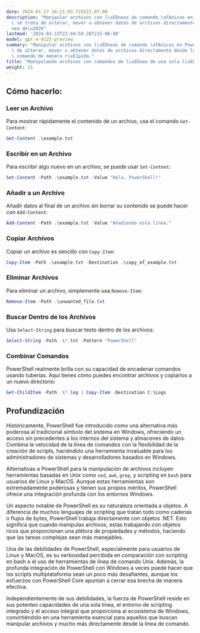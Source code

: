 ```yaml
---
date: 2024-01-27 16:21:03.729322-07:00
description: "Manipular archivos con l\xEDneas de comando \xFAnicas en PowerShell\
  \ se trata de alterar, mover u obtener datos de archivos directamente desde la l\xED\
  nea de\u2026"
lastmod: '2024-03-13T22:44:59.287215-06:00'
model: gpt-4-0125-preview
summary: "Manipular archivos con l\xEDneas de comando \xFAnicas en PowerShell se trata\
  \ de alterar, mover u obtener datos de archivos directamente desde la l\xEDnea de\
  \ comando de manera r\xE1pida."
title: "Manipulando archivos con comandos de l\xEDnea de una sola l\xEDnea"
weight: 31
---
```


## Cómo hacerlo:


### Leer un Archivo
Para mostrar rápidamente el contenido de un archivo, usa el comando `Get-Content`:
```PowerShell
Get-Content .\example.txt
```

### Escribir en un Archivo
Para escribir algo nuevo en un archivo, se puede usar `Set-Content`:
```PowerShell
Set-Content -Path .\example.txt -Value "Hola, PowerShell!"
```

### Añadir a un Archivo
Añadir datos al final de un archivo sin borrar su contenido se puede hacer con `Add-Content`:
```PowerShell
Add-Content -Path .\example.txt -Value "Añadiendo esta línea."
```

### Copiar Archivos
Copiar un archivo es sencillo con `Copy-Item`:
```PowerShell
Copy-Item -Path .\example.txt -Destination .\copy_of_example.txt
```

### Eliminar Archivos
Para eliminar un archivo, simplemente usa `Remove-Item`:
```PowerShell
Remove-Item -Path .\unwanted_file.txt
```

### Buscar Dentro de los Archivos
Usa `Select-String` para buscar texto dentro de los archivos:
```PowerShell
Select-String -Path .\*.txt -Pattern "PowerShell"
```

### Combinar Comandos
PowerShell realmente brilla con su capacidad de encadenar comandos usando tuberías. Aquí tienes cómo puedes encontrar archivos y copiarlos a un nuevo directorio:
```PowerShell
Get-ChildItem -Path .\*.log | Copy-Item -Destination C:\Logs
```

## Profundización
Históricamente, PowerShell fue introducido como una alternativa más poderosa al tradicional símbolo del sistema en Windows, ofreciendo un acceso sin precedentes a los internos del sistema y almacenes de datos. Combina la velocidad de la línea de comandos con la flexibilidad de la creación de scripts, haciéndolo una herramienta invaluable para los administradores de sistemas y desarrolladores basados en Windows.

Alternativas a PowerShell para la manipulación de archivos incluyen herramientas basadas en Unix como `sed`, `awk`, `grep`, y scripting en `bash` para usuarios de Linux y MacOS. Aunque estas herramientas son extremadamente poderosas y tienen sus propios méritos, PowerShell ofrece una integración profunda con los entornos Windows.

Un aspecto notable de PowerShell es su naturaleza orientada a objetos. A diferencia de muchos lenguajes de scripting que tratan todo como cadenas o flujos de bytes, PowerShell trabaja directamente con objetos .NET. Esto significa que cuando manipulas archivos, estás trabajando con objetos ricos que proporcionan una plétora de propiedades y métodos, haciendo que las tareas complejas sean más manejables.

Una de las debilidades de PowerShell, especialmente para usuarios de Linux y MacOS, es su verbosidad percibida en comparación con scripting en bash o el uso de herramientas de línea de comando Unix. Además, la profunda integración de PowerShell con Windows a veces puede hacer que los scripts multiplataforma sean un poco más desafiantes, aunque los esfuerzos con PowerShell Core apuntan a cerrar esa brecha de manera efectiva.

Independientemente de sus debilidades, la fuerza de PowerShell reside en sus potentes capacidades de una sola línea, el entorno de scripting integrado y el acceso integral que proporciona al ecosistema de Windows, convirtiéndolo en una herramienta esencial para aquellos que buscan manipular archivos y mucho más directamente desde la línea de comando.
